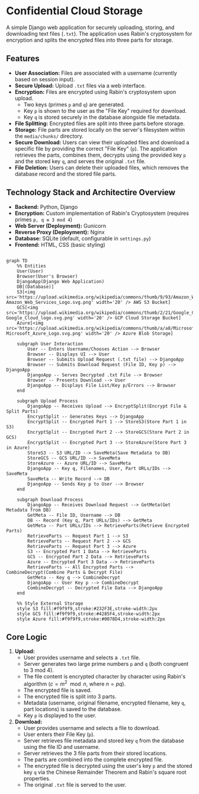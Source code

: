 # Confidential Cloud Storage

A simple Django web application for securely uploading, storing, and downloading text files (`.txt`). The application uses Rabin's cryptosystem for encryption and splits the encrypted files into three parts for storage.

## Features

* **User Association:** Files are associated with a username (currently based on session input).
* **Secure Upload:** Upload `.txt` files via a web interface.
* **Encryption:** Files are encrypted using Rabin's cryptosystem upon upload.
    * Two keys (primes `p` and `q`) are generated.
    * Key `p` is shown to the user as the "File Key" required for download.
    * Key `q` is stored securely in the database alongside file metadata.
* **File Splitting:** Encrypted files are split into three parts before storage.
* **Storage:** File parts are stored locally on the server's filesystem within the `media/chunks/` directory.
* **Secure Download:** Users can view their uploaded files and download a specific file by providing the correct "File Key" (`p`). The application retrieves the parts, combines them, decrypts using the provided key `p` and the stored key `q`, and serves the original `.txt` file.
* **File Deletion:** Users can delete their uploaded files, which removes the database record and the stored file parts.

## Technology Stack and Architectire Overview

* **Backend:** Python, Django
* **Encryption:** Custom implementation of Rabin's Cryptosystem (requires primes `p, q ≡ 3 mod 4`)
* **Web Server (Deployment):** Gunicorn
* **Reverse Proxy (Deployment):** Nginx
* **Database:** SQLite (default, configurable in `settings.py`)
* **Frontend:** HTML, CSS (basic styling)

```mermaid

graph TD
    %% Entities
    User(User)
    Browser(User's Browser)
    DjangoApp(Django Web Application)
    DB[(Database)]
    S3[<img src='https://upload.wikimedia.org/wikipedia/commons/thumb/9/93/Amazon_Web_Services_Logo.svg/32px-Amazon_Web_Services_Logo.svg.png' width='20' /> AWS S3 Bucket]
    GCS[<img src='https://upload.wikimedia.org/wikipedia/commons/thumb/2/21/Google_Cloud_logo.svg/32px-Google_Cloud_logo.svg.png' width='20' /> GCP Cloud Storage Bucket]
    Azure[<img src='https://upload.wikimedia.org/wikipedia/commons/thumb/a/a8/Microsoft_Azure_Logo.svg/32px-Microsoft_Azure_Logo.svg.png' width='20' /> Azure Blob Storage]

    subgraph User Interaction
        User -- Enters Username/Chooses Action --> Browser
        Browser -- Displays UI --> User
        Browser -- Submits Upload Request (.txt file) --> DjangoApp
        Browser -- Submits Download Request (File ID, Key p) --> DjangoApp
        DjangoApp -- Serves Decrypted .txt File --> Browser
        Browser -- Presents Download --> User
        DjangoApp -- Displays File List/Key p/Errors --> Browser
    end

    subgraph Upload Process
        DjangoApp -- Receives Upload --> EncryptSplit(Encrypt File & Split Parts)
        EncryptSplit -- Generates Keys --> DjangoApp
        EncryptSplit -- Encrypted Part 1 --> StoreS3(Store Part 1 in S3)
        EncryptSplit -- Encrypted Part 2 --> StoreGCS(Store Part 2 in GCS)
        EncryptSplit -- Encrypted Part 3 --> StoreAzure(Store Part 3 in Azure)
        StoreS3 -- S3 URL/ID --> SaveMeta(Save Metadata to DB)
        StoreGCS -- GCS URL/ID --> SaveMeta
        StoreAzure -- Azure URL/ID --> SaveMeta
        DjangoApp -- Key q, Filenames, User, Part URLs/IDs --> SaveMeta
        SaveMeta -- Write Record --> DB
        DjangoApp -- Sends Key p to User --> Browser
    end

    subgraph Download Process
        DjangoApp -- Receives Download Request --> GetMeta(Get Metadata from DB)
        GetMeta -- File ID, Username --> DB
        DB -- Record (Key q, Part URLs/IDs) --> GetMeta
        GetMeta -- Part URLs/IDs --> RetrieveParts(Retrieve Encrypted Parts)
        RetrieveParts -- Request Part 1 --> S3
        RetrieveParts -- Request Part 2 --> GCS
        RetrieveParts -- Request Part 3 --> Azure
        S3 -- Encrypted Part 1 Data --> RetrieveParts
        GCS -- Encrypted Part 2 Data --> RetrieveParts
        Azure -- Encrypted Part 3 Data --> RetrieveParts
        RetrieveParts -- All Encrypted Parts --> CombineDecrypt(Combine Parts & Decrypt File)
        GetMeta -- Key q --> CombineDecrypt
        DjangoApp -- User Key p --> CombineDecrypt
        CombineDecrypt -- Decrypted File Data --> DjangoApp
    end

    %% Style External Storage
    style S3 fill:#f9f9f9,stroke:#232F3E,stroke-width:2px
    style GCS fill:#f9f9f9,stroke:#4285F4,stroke-width:2px
    style Azure fill:#f9f9f9,stroke:#0078D4,stroke-width:2px

```


## Core Logic

1.  **Upload:**
    * User provides username and selects a `.txt` file.
    * Server generates two large prime numbers `p` and `q` (both congruent to 3 mod 4).
    * The file content is encrypted character by character using Rabin's algorithm ($c = m^2 \mod n$, where $n=pq$).
    * The encrypted file is saved.
    * The encrypted file is split into 3 parts.
    * Metadata (username, original filename, encrypted filename, key `q`, part locations) is saved to the database.
    * Key `p` is displayed to the user.
2.  **Download:**
    * User provides username and selects a file to download.
    * User enters their File Key (`p`).
    * Server retrieves file metadata and stored key `q` from the database using the file ID and username.
    * Server retrieves the 3 file parts from their stored locations.
    * The parts are combined into the complete encrypted file.
    * The encrypted file is decrypted using the user's key `p` and the stored key `q` via the Chinese Remainder Theorem and Rabin's square root properties.
    * The original `.txt` file is served to the user.
